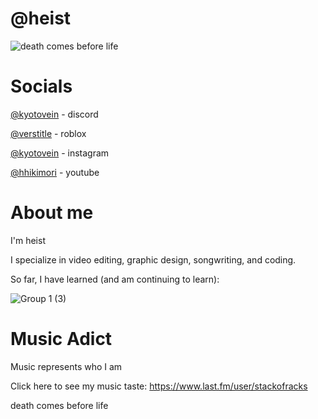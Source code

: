 # @heist
![death comes before life](https://i.pinimg.com/736x/bd/63/1e/bd631e7f67f681a765f2ed961f0e7786.jpg)


# Socials
[@kyotovein](https://discordapp.com/users/957499162033811487) - discord

[@verstitle](https://www.roblox.com/users/4666088653/profile) - roblox

[@kyotovein](https://www.instagram.com/kyotovein/) - instagram

[@hhikimori](https://www.youtube.com/@hhikimori) - youtube


# About me
I'm heist

I specialize in video editing, graphic design, songwriting, and coding.

So far, I have learned (and am continuing to learn):




![Group 1 (3)](https://github.com/heistrunsyou/heistrunsyou/assets/154766120/54f1dab0-9d11-43b9-9c02-9a2a38a5abc2)

# Music Adict

Music represents who I am

Click here to see my music taste:
https://www.last.fm/user/stackofracks

death comes before life

